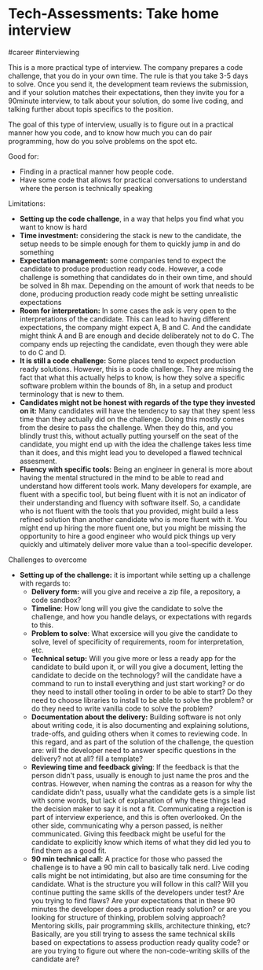 # Tech-Assessments: Take home interview
#career #interviewing 

This is a more practical type of interview.
The company prepares a code challenge, that you do in your own time. 
The rule is that you take 3-5 days to solve. Once you send it, the development team reviews the submission, and if your solution matches their expectations, then they invite you for a 90minute interview, to talk about your solution, do some live coding, and talking further about topis specifics to the position.


The goal of this type of interview, usually is to figure out in a practical manner how you code, and to know how much you can do pair programming, how do you solve problems on the spot etc.

Good for:
- Finding in a practical manner how people code.
- Have some code that allows for practical conversations to understand where the person is technically speaking

Limitations:
- **Setting up the code challenge**, in a way that helps you find what you want to know is hard
- **Time investment:** considering the stack is new to the candidate, the setup needs to be simple enough for them to quickly jump in and do something
- **Expectation management:** some companies tend to expect the candidate to produce production ready code. However, a code challenge is something that candidates do in their own time, and should be solved in 8h max. Depending on the amount of work that needs to be done, producing production ready code might be setting unrealistic expectations
- **Room for interpretation:** In some cases the ask is very open to the interpretations of the candidate. This can lead to having different expectations, the company might expect A, B and C. And the candidate might think A and B are enough and decide deliberately not to do C. The company ends up rejecting the candidate, even though they were able to do C and D.
- **It is still a code challenge:** Some places tend to expect production ready solutions. However, this is a code challenge. They are missing the fact that what this actually helps to know, is how they solve a specific software problem within the bounds of 8h, in a setup and product terminology that is new to them.
- **Candidates might not be honest with regards of the type they invested on it:** Many candidates will have the tendency to say that they spent less time than they actually did on the challenge. Doing this mostly comes from the desire to pass the challenge. When they do this, and you blindly trust this, without actually putting yourself on the seat of the candidate, you might end up with the idea the challenge takes less time than it does, and this might lead you to developed a flawed technical assesment.
- **Fluency with specific tools:** Being an engineer in general is more about having the mental structured in the mind to be able to read and understand how different tools work. Many developers for example, are fluent with a specific tool, but being fluent with it is not an indicator of their understanding and fluency with software itself. So, a candidate who is not fluent with the tools that you provided, might build a less refined solution than another candidate who is more fluent with it. You might end up hiring the more fluent one, but you might be missing the opportunity to hire a good engineer who would pick things up very quickly and ultimately deliver more value than a tool-specific developer.


Challenges to overcome
* **Setting up of the challenge:** it is important while setting up a challenge with regards to:
	* **Delivery form:** will you give and receive a zip file, a repository, a code sandbox?
	* **Timeline**: How long will you give the candidate to solve the challenge, and how you handle delays, or expectations with regards to this.
	* **Problem to solve**: What excersice will you give the candidate to solve, level of specificity of requirements, room for interpretation, etc.
	* **Technical setup:** Will you give more or less a ready app for the candidate to build upon it, or will you give a document, letting the candidate to decide on the technology? will the candidate have a command to run to install everything and just start working? or do they need to install other tooling in order to be able to start? Do they need to choose libraries to install to be able to solve the problem? or do they need to write vanilla code to solve the problem?
	* **Documentation about the delivery:** Building software is not only about writing code, it is also documenting and explaining solutions, trade-offs, and guiding others when it comes to reviewing code. In this regard, and as part of the solution of the challenge, the question are: will the developer need to answer specific questions in the delivery? not at all? fill a template? 
	* **Reviewing time and feedback giving**: If the feedback is that the person didn't pass, usually is enough to just name the pros and the contras. However, when naming the contras as a reason for why the candidate didn't pass, usually what the candidate gets is a simple list with some words, but lack of explanation of why these things lead the decision maker to say it is not a fit. Communicating a rejection is part of interview experience, and this is often overlooked. On the other side, communicating why a person passed, is neither communicated. Giving this feedback might be useful for the candidate to explicitly know which items of what they did led you to find them as a good fit.
	* **90 min technical call:** A practice for those who passed the challenge is to have a 90 min call to basically talk nerd. Live coding calls might be not intimidating, but also are time consuming for the candidate. What is the structure you will follow in this call? Will you continue putting the same skills of the developers under test? Are you trying to find flaws? Are your expectations that in these 90 minutes the developer does a production ready solution? or are you looking for structure of thinking, problem solving approach? Mentoring skills, pair programming skills, architecture thinking, etc? Basically, are you still trying to assess the same technical skills based on expectations to assess production ready quality code? or are you trying to figure out where the non-code-writing skills of the candidate are?

